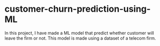 # customer-churn-prediction-using-ML

In this project, I have made a ML model that predict whether customer will leave the firm or not. This model is made using a dataset of a telecom firm.
